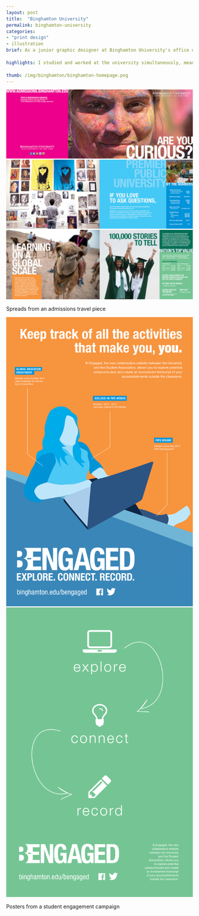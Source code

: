 ```yaml
---
layout: post
title:  "Binghamton University"
permalink: binghamton-university
categories:
- "print design"
- illustration
brief: As a junior graphic designer at Binghamton University's office of marketing and communication, I designed for many kinds of print collateral including travel books, brochures, posters, postcards, business cards, and newsletters. Each project gave me a new opportunity to tell the story of life at Binghamton.

highlights: I studied and worked at the university simultaneously, meaning I had to design for myself as the target audience. Usually this made for an interesting challenge, although it ended up being more nerve-wracking as graduation loomed. As a bonus, I often got to include photos of my friends in my work &hellip; sometimes to their dismay.

thumb: /img/binghamton/binghamton-homepage.png
---
```


<div class="margin-bottom">
  <img class="margin-image" src="/img/binghamton/curious1.jpg">
  <img class="margin-image" src="/img/binghamton/curious2.jpg">
  <img src="/img/binghamton/curious3.jpg">
  <p class="caption">Spreads from an admissions travel piece</p>
</div>

<div class="margin-bottom">
  <div class="half">
    <img src="/img/binghamton/posters-1.png">
  </div>
  <div class="half">
    <img src="/img/binghamton/posters-2.png">
  </div>
</div>
<p class="caption margin-bottom">Posters from a student engagement campaign</p>

